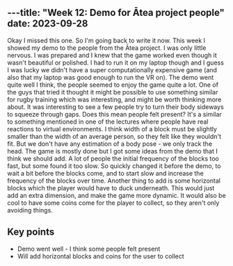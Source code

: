 ---title: "Week 12: Demo for Ātea project people"
date: 2023-09-28
---
Okay I missed this one. So I'm going back to write it now. This week I showed my demo to the people from the Ātea project. I was only little nervous. I was prepared and I knew that the game worked even though it wasn't beautiful or polished. I had to run it on my laptop though and I guess I was lucky we didn't have a super computationally expensive game (and also that my laptop was good enough to run the VR on). 
The demo went quite well I think, the people seemed to enjoy the game quite a lot. One of the guys that tried it thought it might be possible to use something similar for rugby training which was interesting, and might be worth thinking more about. It was interesting to see a few people try to turn their body sideways to squeeze through gaps. Does this mean people felt present? It's a similar to something mentioned in one of the lectures where people have real reactions to virtual environments. I think width of a block must be slightly smaller than the width of an average person, so they felt like they wouldn't fit. But we don't have any estimation of a body pose - we only track the head. 
The game is mostly done but I got some ideas from the demo that I think we should add. A lot of people the initial frequency of the blocks too fast, but some found it too slow. So quickly changed it before the demo, to wait a bit before the blocks come, and to start slow and increase the frequency of the blocks over time. Another thing to add is some horizontal blocks which the player would have to duck underneath. This would just add an extra dimension, and make the game more dynamic. It would also be cool to have some coins come for the player to collect, so they aren't only avoiding things. 

## Key points
- Demo went well - I think some people felt present 
- Will add horizontal blocks and coins for the user to collect